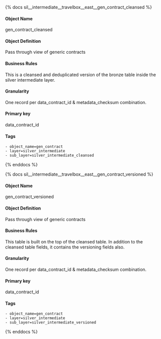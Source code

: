 {% docs sil__intermediate__travelbox__east__gen_contract_cleansed %}

#### Object Name
gen_contract_cleansed

#### Object Definition
Pass through view of generic contracts

#### Business Rules
This is a cleansed and deduplicated version of the bronze table inside the silver intermediate layer.

#### Granularity
One record per data_contract_id & metadata_checksum combination.

#### Primary key
data_contract_id

#### Tags
    - object_name=gen_contract
    - layer=silver_intermediate
    - sub_layer=silver_intermediate_cleansed

{% enddocs %}

{% docs sil__intermediate__travelbox__east__gen_contract_versioned %}

#### Object Name
gen_contract_versioned

#### Object Definition
Pass through view of generic contracts

#### Business Rules
This table is built on the top of the cleansed table. In addition to the cleansed table fields, it contains the versioning fields also.

#### Granularity
One record per data_contract_id & metadata_checksum combination.

#### Primary key
data_contract_id

#### Tags
    - object_name=gen_contract
    - layer=silver_intermediate
    - sub_layer=silver_intermediate_versioned

{% enddocs %}